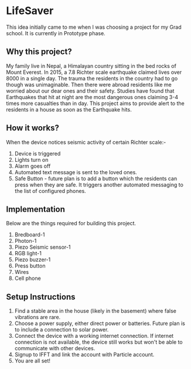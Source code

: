 # LifeSaver
This idea initially came to me when I was choosing a project for my Grad school. It is currently in Prototype phase.

Why this project?
-----------------
My family live in Nepal, a Himalayan country sitting in the bed rocks of Mount Everest. In 2015, a 7.8 Richter scale earthquake claimed lives over 8000 in a single day. The trauma the residents in the country had to go though was unimaginable. Then there were abroad residents like me worried about our dear ones and their safety.
Studies have found that Earthquakes that hit at night are the most dangerous ones claiming 3-4 times more casualties than in day. This project aims to provide alert to the residents in a house as soon as the Earthquake hits. 

How it works?
-------------
When the device notices seismic activity of certain Richter scale:-
1. Device is triggered
2. Lights turn on
3. Alarm goes off
4. Automated text message is sent to the loved ones.
5. Safe Button - future plan is to add a button which the residents can press when they are safe. It triggers another automated messaging to the list of configured phones.

Implementation
---------------
Below are the things required for building this project.
1. Bredboard-1
2. Photon-1
3. Piezo Seismic sensor-1
4. RGB light-1
5. Piezo buzzer-1
6. Press button
6. Wires
7. Cell phone

Setup Instructions
-------------------
1. Find a stable area in the house (likely in the basement) where false vibrations are rare.
2. Choose a power supply, either direct power or batteries. Future plan is to include a connection to solar power.
3. Connect the device with a working internet connection. If internet connection is not available, the device still works but won't be able to communicate with other devices.
3. Signup to IFFT and link the account with Particle account.
4. You are all set!
